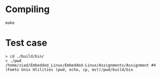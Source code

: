 # Compiling
```
make
```

# Test case
```
> cd ./build/bin/
> ./pwd 
/home/ziad/Embedded_Linux/Embedded-Linux/Assignments/Assignment #4 (Femto Unix Utilities (pwd, echo, cp, mv))/pwd/build/bin
```
